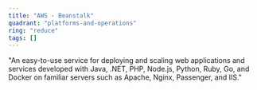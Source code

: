 ```yaml
---
title: "AWS - Beanstalk"
quadrant: "platforms-and-operations"
ring: "reduce"
tags: []
---
```


"An easy-to-use service for deploying and scaling web applications and services developed with Java, .NET, PHP, Node.js, Python, Ruby, Go, and Docker on familiar servers such as Apache, Nginx, Passenger, and IIS."
